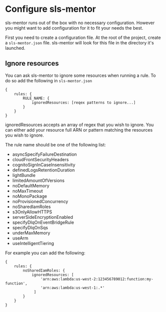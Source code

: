 # Configure sls-mentor

sls-mentor runs out of the box with no necessary configuration.
However you might want to add configuration for it to fit your needs the best.

First you need to create a configuration file.
At the root of the project, create a `sls-mentor.json` file. sls-mentor will look for this file in the directory it's launched.

## Ignore resources

You can ask sls-mentor to ignore some resources when running a rule. To do so add the following in `sls-mentor.json`

```[json]
{
    rules: {
        RULE_NAME: {
            ignoredResources: [reqex patterns to ignore...]
        }
    }
}
```

ignoredResources accepts an array of regex that you wish to ignore. You can either add your resource full ARN or pattern matching the resources you wish to ignore.

The rule name should be one of the following list:

<!-- Todo update rule docs to put it there -->

- asyncSpecifyFailureDestination
- cloudFrontSecurityHeaders
- cognitoSignInCaseInsensitivity
- definedLogsRetentionDuration
- lightBundle
- limitedAmountOfVersions
- noDefaultMemory
- noMaxTimeout
- noMonoPackage
- noProvisionedConcurrency
- noSharedIamRoles
- s3OnlyAllowHTTPS
- serverSideEncryptionEnabled
- specifyDlqOnEventBridgeRule
- specifyDlqOnSqs
- underMaxMemory
- useArm
- useIntelligentTiering

For example you can add the following:

```[json]
{
    rules: {
        noSharedIamRoles: {
            ignoredResources: [
                'arn:aws:lambda:us-west-2:123456789012:function:my-function',
                'arn:aws:lambda:us-west-1:.*'
             ]
        }
    }
}
```
